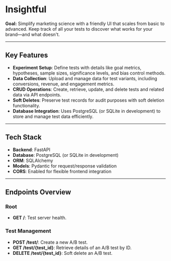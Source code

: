 # Insightful

**Goal:** Simplify marketing science with a friendly UI that scales from basic to advanced. Keep track of all your tests to discover what works for your brand—and what doesn't.

---

## Key Features

- **Experiment Setup**: Define tests with details like goal metrics, hypotheses, sample sizes, significance levels, and bias control methods.
- **Data Collection**: Upload and manage data for test variants, including conversions, revenue, and engagement metrics.
- **CRUD Operations**: Create, retrieve, update, and delete tests and related data via API endpoints.
- **Soft Deletes**: Preserve test records for audit purposes with soft deletion functionality.
- **Database Integration**: Uses PostgreSQL (or SQLite in development) to store and manage test data efficiently.

---

## Tech Stack

- **Backend**: FastAPI
- **Database**: PostgreSQL (or SQLite in development)
- **ORM**: SQLAlchemy
- **Models**: Pydantic for request/response validation
- **CORS**: Enabled for flexible frontend integration

---

## Endpoints Overview

### Root
- **GET /**: Test server health.

### Test Management
- **POST /test/**: Create a new A/B test.
- **GET /test/{test_id}**: Retrieve details of an A/B test by ID.
- **DELETE /test/{test_id}**: Soft delete an A/B test.



